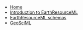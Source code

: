 * [Home](/)
* [Introduction to EarthResourceML](http://www.cgi-iugs.org/tech_collaboration/earthResourceML.html)
* [EarthResourceML schemas](/schemas/)
* [GeoSciML](http://geosciml.org)
